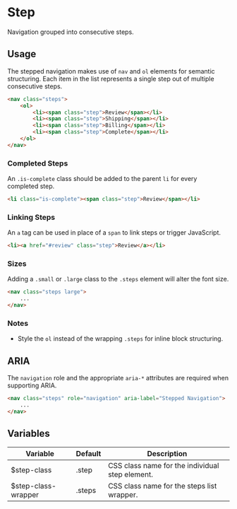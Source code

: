 # Step #

Navigation grouped into consecutive steps.

## Usage ##

The stepped navigation makes use of `nav` and `ol` elements for semantic structuring. Each item in the list represents a single step out of multiple consecutive steps.

```html
<nav class="steps">
    <ol>
        <li><span class="step">Review</span></li>
        <li><span class="step">Shipping</span></li>
        <li><span class="step">Billing</span></li>
        <li><span class="step">Complete</span></li>
    </ol>
</nav>
```

### Completed Steps ###

An `.is-complete` class should be added to the parent `li` for every completed step.

```html
<li class="is-complete"><span class="step">Review</span></li>
```

### Linking Steps ###

An `a` tag can be used in place of a `span` to link steps or trigger JavaScript.

```html
<li><a href="#review" class="step">Review</a></li>
```

### Sizes ###

Adding a `.small` or `.large` class to the `.steps` element will alter the font size.

```html
<nav class="steps large">
    ...
</nav>
```

### Notes ###

* Style the `ol` instead of the wrapping `.steps` for inline block structuring.

## ARIA ##

The `navigation` role and the appropriate `aria-*` attributes are required when supporting ARIA.

```html
<nav class="steps" role="navigation" aria-label="Stepped Navigation">
    ...
</nav>
```

## Variables ##

<table class="table is-striped data-table">
    <thead>
        <tr>
            <th>Variable</th>
            <th>Default</th>
            <th>Description</th>
        </tr>
    </thead>
    <tbody>
        <tr>
            <td>$step-class</td>
            <td>.step</td>
            <td>CSS class name for the individual step element.</td>
        </tr>
        <tr>
            <td>$step-class-wrapper</td>
            <td>.steps</td>
            <td>CSS class name for the steps list wrapper.</td>
        </tr>
    </tbody>
</table>
